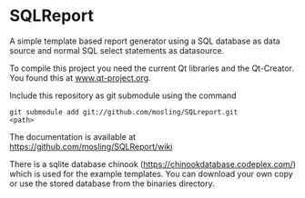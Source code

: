 SQLReport
=========

A simple template based report generator using a SQL database as data source and 
normal SQL select statements as datasource.

To compile this project you need the current Qt libraries and the Qt-Creator.
You found this at www.qt-project.org.

Include this repository as git submodule using the command

<code>git submodule add git://github.com/mosling/SQLreport.git &lt;path&gt;</code>

The documentation is available at https://github.com/mosling/SQLReport/wiki

There is a sqlite database chinook (https://chinookdatabase.codeplex.com/) which is used for the example templates. You can download your own copy or use the stored database from the binaries directory.


